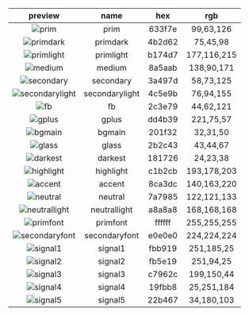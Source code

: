 |preview|name|hex|rgb|
|:---:|:---:|:---:|:---:|
|![prim](https://placehold.it/80/633f7e/000000?text=+)|prim|633f7e|99,63,126|
|![primdark](https://placehold.it/80/4b2d62/000000?text=+)|primdark|4b2d62|75,45,98|
|![primlight](https://placehold.it/80/b174d7/000000?text=+)|primlight|b174d7|177,116,215|
|![medium](https://placehold.it/80/8a5aab/000000?text=+)|medium|8a5aab|138,90,171|
|![secondary](https://placehold.it/80/3a497d/000000?text=+)|secondary|3a497d|58,73,125|
|![secondarylight](https://placehold.it/80/4c5e9b/000000?text=+)|secondarylight|4c5e9b|76,94,155|
|![fb](https://placehold.it/80/2c3e79/000000?text=+)|fb|2c3e79|44,62,121|
|![gplus](https://placehold.it/80/dd4b39/000000?text=+)|gplus|dd4b39|221,75,57|
|![bgmain](https://placehold.it/80/201f32/000000?text=+)|bgmain|201f32|32,31,50|
|![glass](https://placehold.it/80/2b2c43/000000?text=+)|glass|2b2c43|43,44,67|
|![darkest](https://placehold.it/80/181726/000000?text=+)|darkest|181726|24,23,38|
|![highlight](https://placehold.it/80/c1b2cb/000000?text=+)|highlight|c1b2cb|193,178,203|
|![accent](https://placehold.it/80/8ca3dc/000000?text=+)|accent|8ca3dc|140,163,220|
|![neutral](https://placehold.it/80/7a7985/000000?text=+)|neutral|7a7985|122,121,133|
|![neutrallight](https://placehold.it/80/a8a8a8/000000?text=+)|neutrallight|a8a8a8|168,168,168|
|![primfont](https://placehold.it/80/ffffff/000000?text=+)|primfont|ffffff|255,255,255|
|![secondaryfont](https://placehold.it/80/e0e0e0/000000?text=+)|secondaryfont|e0e0e0|224,224,224|
|![signal1](https://placehold.it/80/fbb919/000000?text=+)|signal1|fbb919|251,185,25|
|![signal2](https://placehold.it/80/fb5e19/000000?text=+)|signal2|fb5e19|251,94,25|
|![signal3](https://placehold.it/80/c7962c/000000?text=+)|signal3|c7962c|199,150,44|
|![signal4](https://placehold.it/80/19fbb8/000000?text=+)|signal4|19fbb8|25,251,184|
|![signal5](https://placehold.it/80/22b467/000000?text=+)|signal5|22b467|34,180,103|